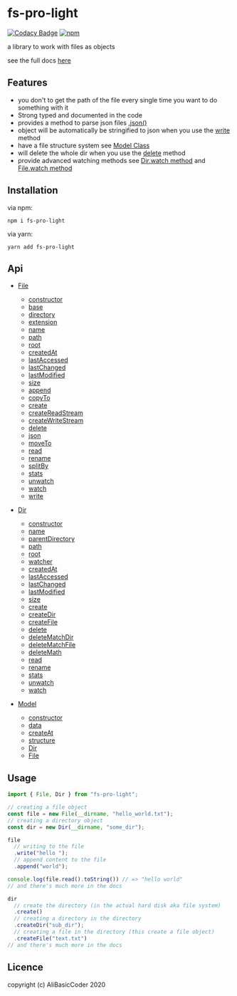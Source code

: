 # fs-pro-light

[![Codacy Badge](https://api.codacy.com/project/badge/Grade/10435d4146374b0c834b6b1afe60d0b3)](https://app.codacy.com/manual/AliBasicCoder/fs-pro?utm_source=github.com&utm_medium=referral&utm_content=AliBasicCoder/fs-pro&utm_campaign=Badge_Grade_Dashboard)
[![npm](https://img.shields.io/npm/v/fs-pro-light)](https://npmjs.com/package/fs-pro-light)

a library to work with files as objects

see the full docs [here](https://fs-pro-docs.herokuapp.com/)

## Features

- you don't to get the path of the file every single time you want to do something with it
- Strong typed and documented in the code
- provides a method to parse json files [.json\(\)](https://fs-pro-docs.herokuapp.com/classes/_src_file_.file.html#json)
- object will be automatically be stringified to json when you use the [write](https://fs-pro-docs.herokuapp.com/classes/_src_file_.file.html#write) method
- have a file structure system see [Model Class](https://fs-pro-docs.herokuapp.com/classes/_src_model_.model.html)
- will delete the whole dir when you use the [delete](https://fs-pro-docs.herokuapp.com/classes/_src_dir_.dir.html#delete) method
- provide advanced watching methods see [Dir.watch method](https://fs-pro-docs.herokuapp.com/classes/_src_dir_.dir.html#watch) and [File.watch method](https://fs-pro-docs.herokuapp.com/classes/_src_file_.file.html#watch)

## Installation

via npm:

```
npm i fs-pro-light
```

via yarn:

```
yarn add fs-pro-light
```

## Api

- [File](https://fs-pro-docs.herokuapp.com/classes/_src_file_.file.html)

  - [constructor](https://fs-pro-docs.herokuapp.com/classes/_src_file_.file.html#constructor)
  - [base](https://fs-pro-docs.herokuapp.com/classes/_src_file_.file.html#base)
  - [directory](https://fs-pro-docs.herokuapp.com/classes/_src_file_.file.html#directory)
  - [extension](https://fs-pro-docs.herokuapp.com/classes/_src_file_.file.html#extension)
  - [name](https://fs-pro-docs.herokuapp.com/classes/_src_file_.file.html#name)
  - [path](https://fs-pro-docs.herokuapp.com/classes/_src_file_.file.html#path)
  - [root](https://fs-pro-docs.herokuapp.com/classes/_src_file_.file.html#root)
  - [createdAt](https://fs-pro-docs.herokuapp.com/classes/_src_file_.file.html#createdAt)
  - [lastAccessed](https://fs-pro-docs.herokuapp.com/classes/_src_file_.file.html#lastAccessed)
  - [lastChanged](https://fs-pro-docs.herokuapp.com/classes/_src_file_.file.html#lastChanged)
  - [lastModified](https://fs-pro-docs.herokuapp.com/classes/_src_file_.file.html#lastModified)
  - [size](https://fs-pro-docs.herokuapp.com/classes/_src_file_.file.html#size)
  - [append](https://fs-pro-docs.herokuapp.com/classes/_src_file_.file.html#append)
  - [copyTo](https://fs-pro-docs.herokuapp.com/classes/_src_file_.file.html#copyTo)
  - [create](https://fs-pro-docs.herokuapp.com/classes/_src_file_.file.html#create)
  - [createReadStream](https://fs-pro-docs.herokuapp.com/classes/_src_file_.file.html#createReadStream)
  - [createWriteStream](https://fs-pro-docs.herokuapp.com/classes/_src_file_.file.html#createWriteStream)
  - [delete](https://fs-pro-docs.herokuapp.com/classes/_src_file_.file.html#delete)
  - [json](https://fs-pro-docs.herokuapp.com/classes/_src_file_.file.html#json)
  - [moveTo](https://fs-pro-docs.herokuapp.com/classes/_src_file_.file.html#moveTo)
  - [read](https://fs-pro-docs.herokuapp.com/classes/_src_file_.file.html#read)
  - [rename](https://fs-pro-docs.herokuapp.com/classes/_src_file_.file.html#rename)
  - [splitBy](https://fs-pro-docs.herokuapp.com/classes/_src_file_.file.html#splitBy)
  - [stats](https://fs-pro-docs.herokuapp.com/classes/_src_file_.file.html#stats)
  - [unwatch](https://fs-pro-docs.herokuapp.com/classes/_src_file_.file.html#unwatch)
  - [watch](https://fs-pro-docs.herokuapp.com/classes/_src_file_.file.html#watch)
  - [write](https://fs-pro-docs.herokuapp.com/classes/_src_file_.file.html#write)

- [Dir](https://fs-pro-docs.herokuapp.com/classes/_src_dir_.dir.html)

  - [constructor](https://fs-pro-docs.herokuapp.com/classes/_src_dir_.dir.html#constructor)
  - [name](https://fs-pro-docs.herokuapp.com/classes/_src_dir_.dir.html#name)
  - [parentDirectory](https://fs-pro-docs.herokuapp.com/classes/_src_dir_.dir.html#parentDirectory)
  - [path](https://fs-pro-docs.herokuapp.com/classes/_src_dir_.dir.html#path)
  - [root](https://fs-pro-docs.herokuapp.com/classes/_src_dir_.dir.html#root)
  - [watcher](https://fs-pro-docs.herokuapp.com/classes/_src_dir_.dir.html#watcher)
  - [createdAt](https://fs-pro-docs.herokuapp.com/classes/_src_dir_.dir.html#createdAt)
  - [lastAccessed](https://fs-pro-docs.herokuapp.com/classes/_src_dir_.dir.html#lastAccessed)
  - [lastChanged](https://fs-pro-docs.herokuapp.com/classes/_src_dir_.dir.html#lastChanged)
  - [lastModified](https://fs-pro-docs.herokuapp.com/classes/_src_dir_.dir.html#lastModified)
  - [size](https://fs-pro-docs.herokuapp.com/classes/_src_dir_.dir.html#size)
  - [create](https://fs-pro-docs.herokuapp.com/classes/_src_dir_.dir.html#create)
  - [createDir](https://fs-pro-docs.herokuapp.com/classes/_src_dir_.dir.html#createDir)
  - [createFile](https://fs-pro-docs.herokuapp.com/classes/_src_dir_.dir.html#createFile)
  - [delete](https://fs-pro-docs.herokuapp.com/classes/_src_dir_.dir.html#delete)
  - [deleteMatchDir](https://fs-pro-docs.herokuapp.com/classes/_src_dir_.dir.html#deleteMatchDir)
  - [deleteMatchFile](https://fs-pro-docs.herokuapp.com/classes/_src_dir_.dir.html#deleteMatchFile)
  - [deleteMath](https://fs-pro-docs.herokuapp.com/classes/_src_dir_.dir.html#deleteMatch)
  - [read](https://fs-pro-docs.herokuapp.com/classes/_src_dir_.dir.html#read)
  - [rename](https://fs-pro-docs.herokuapp.com/classes/_src_dir_.dir.html#rename)
  - [stats](https://fs-pro-docs.herokuapp.com/classes/_src_dir_.dir.html#stats)
  - [unwatch](https://fs-pro-docs.herokuapp.com/classes/_src_dir_.dir.html#unwatch)
  - [watch](https://fs-pro-docs.herokuapp.com/classes/_src_dir_.dir.html#watch)

- [Model](https://fs-pro-docs.herokuapp.com/classes/_src_model_.model.html)
  - [constructor](https://fs-pro-docs.herokuapp.com/classes/_src_model_.model.html#constructor)
  - [data](https://fs-pro-docs.herokuapp.com/classes/_src_model_.model.html#data)
  - [createAt](https://fs-pro-docs.herokuapp.com/classes/_src_model_.model.html#createAt)
  - [structure](https://fs-pro-docs.herokuapp.com/classes/_src_model_.model.html#structure)
  - [Dir](https://fs-pro-docs.herokuapp.com/classes/_src_model_.model.html#Dir)
  - [File](https://fs-pro-docs.herokuapp.com/classes/_src_model_.model.html#File)

## Usage

```js
import { File, Dir } from "fs-pro-light";

// creating a file object
const file = new File(__dirname, "hello_world.txt");
// creating a directory object
const dir = new Dir(__dirname, "some_dir");

file
  // writing to the file
  .write("hello ");
  // append content to the file
  .append("world");

console.log(file.read().toString()) // => "hello world"
// and there's much more in the docs

dir
  // create the directory (in the actual hard disk aka file system)
  .create()
  // creating a directory in the directory
  .createDir("sub_dir");
  // creating a file in the directory (this create a file object)
  .createFile("text.txt")
// and there's much more in the docs
```

## Licence

copyright (c) AliBasicCoder 2020

